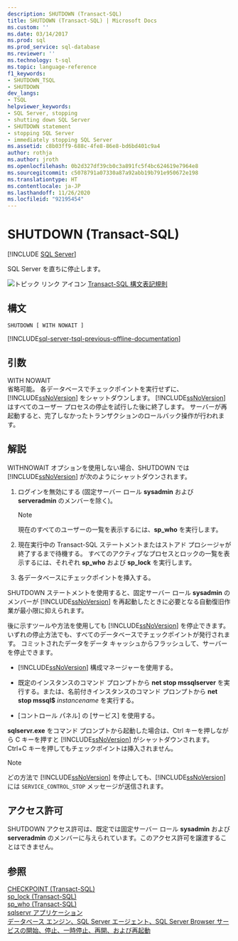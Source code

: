 ```yaml
---
description: SHUTDOWN (Transact-SQL)
title: SHUTDOWN (Transact-SQL) | Microsoft Docs
ms.custom: ''
ms.date: 03/14/2017
ms.prod: sql
ms.prod_service: sql-database
ms.reviewer: ''
ms.technology: t-sql
ms.topic: language-reference
f1_keywords:
- SHUTDOWN_TSQL
- SHUTDOWN
dev_langs:
- TSQL
helpviewer_keywords:
- SQL Server, stopping
- shutting down SQL Server
- SHUTDOWN statement
- stopping SQL Server
- immediately stopping SQL Server
ms.assetid: c8b03ff9-688c-4fe8-86e8-bd6bd401c9a4
author: rothja
ms.author: jroth
ms.openlocfilehash: 0b2d327df39cb0c3a891fc5f4bc624619e7964e8
ms.sourcegitcommit: c5078791a07330a87a92abb19b791e950672e198
ms.translationtype: HT
ms.contentlocale: ja-JP
ms.lasthandoff: 11/26/2020
ms.locfileid: "92195454"
---
```

# <a name="shutdown-transact-sql"></a>SHUTDOWN (Transact-SQL)
[!INCLUDE [SQL Server](../../includes/applies-to-version/sqlserver.md)]

  SQL Server を直ちに停止します。  
  
 ![トピック リンク アイコン](../../database-engine/configure-windows/media/topic-link.gif "トピック リンク アイコン") [Transact-SQL 構文表記規則](../../t-sql/language-elements/transact-sql-syntax-conventions-transact-sql.md)  
  
## <a name="syntax"></a>構文  
  
```syntaxsql
SHUTDOWN [ WITH NOWAIT ]   
```  
  
[!INCLUDE[sql-server-tsql-previous-offline-documentation](../../includes/sql-server-tsql-previous-offline-documentation.md)]

## <a name="arguments"></a>引数
 WITH NOWAIT  
 省略可能。 各データベースでチェックポイントを実行せずに、[!INCLUDE[ssNoVersion](../../includes/ssnoversion-md.md)] をシャットダウンします。 [!INCLUDE[ssNoVersion](../../includes/ssnoversion-md.md)] はすべてのユーザー プロセスの停止を試行した後に終了します。 サーバーが再起動すると、完了しなかったトランザクションのロールバック操作が行われます。  
  
## <a name="remarks"></a>解説  
 WITHNOWAIT オプションを使用しない場合、SHUTDOWN では [!INCLUDE[ssNoVersion](../../includes/ssnoversion-md.md)] が次のようにシャットダウンされます。  
  
1.  ログインを無効にする (固定サーバー ロール **sysadmin** および **serveradmin** のメンバーを除く)。  
  
    > [!NOTE]  
    >  現在のすべてのユーザーの一覧を表示するには、**sp_who** を実行します。  
  
2.  現在実行中の Transact-SQL ステートメントまたはストアド プロシージャが終了するまで待機する。 すべてのアクティブなプロセスとロックの一覧を表示するには、それぞれ **sp_who** および **sp_lock** を実行します。  
  
3.  各データベースにチェックポイントを挿入する。  
  
 SHUTDOWN ステートメントを使用すると、固定サーバー ロール **sysadmin** のメンバーが [!INCLUDE[ssNoVersion](../../includes/ssnoversion-md.md)] を再起動したときに必要となる自動復旧作業が最小限に抑えられます。  
  
 後に示すツールや方法を使用しても [!INCLUDE[ssNoVersion](../../includes/ssnoversion-md.md)] を停止できます。 いずれの停止方法でも、すべてのデータベースでチェックポイントが発行されます。 コミットされたデータをデータ キャッシュからフラッシュして、サーバーを停止できます。  
  
-   [!INCLUDE[ssNoVersion](../../includes/ssnoversion-md.md)] 構成マネージャーを使用する。  
  
-   既定のインスタンスのコマンド プロンプトから **net stop mssqlserver** を実行する。または、名前付きインスタンスのコマンド プロンプトから **net stop mssql$** _instancename_ を実行する。  
  
-   [コントロール パネル] の [サービス] を使用する。  
  
 **sqlservr.exe** をコマンド プロンプトから起動した場合は、Ctrl キーを押しながら C キーを押すと [!INCLUDE[ssNoVersion](../../includes/ssnoversion-md.md)] がシャットダウンされます。 Ctrl+C キーを押してもチェックポイントは挿入されません。  
  
> [!NOTE]  
>  どの方法で [!INCLUDE[ssNoVersion](../../includes/ssnoversion-md.md)] を停止しても、[!INCLUDE[ssNoVersion](../../includes/ssnoversion-md.md)] には `SERVICE_CONTROL_STOP` メッセージが送信されます。  
  
## <a name="permissions"></a>アクセス許可  
 SHUTDOWN アクセス許可は、既定では固定サーバー ロール **sysadmin** および **serveradmin** のメンバーに与えられています。このアクセス許可を譲渡することはできません。  
  
## <a name="see-also"></a>参照  
 [CHECKPOINT &#40;Transact-SQL&#41;](../../t-sql/language-elements/checkpoint-transact-sql.md)   
 [sp_lock &#40;Transact-SQL&#41;](../../relational-databases/system-stored-procedures/sp-lock-transact-sql.md)   
 [sp_who &#40;Transact-SQL&#41;](../../relational-databases/system-stored-procedures/sp-who-transact-sql.md)   
 [sqlservr アプリケーション](../../tools/sqlservr-application.md)   
 [データベース エンジン、SQL Server エージェント、SQL Server Browser サービスの開始、停止、一時停止、再開、および再起動](../../database-engine/configure-windows/start-stop-pause-resume-restart-sql-server-services.md)  
  
  
